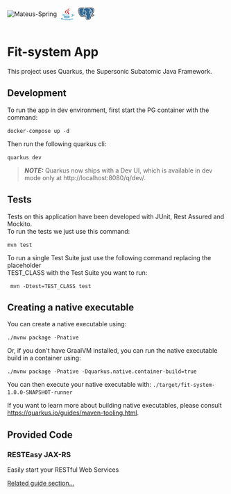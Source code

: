 <div style="display: inline_block">
    <img align="center" alt="Mateus-Spring" height="30" width="40" src="https://design.jboss.org/quarkus/logo/final/PNG/quarkus_icon_rgb_64px_default.png"/>
    <img align="center" alt="Mateus-Java" height="30" width="40" src="https://raw.githubusercontent.com/devicons/devicon/master/icons/java/java-original.svg"/>
    <img align="center" alt="Mateus-Postgres" height="30" width="40" src="https://raw.githubusercontent.com/devicons/devicon/master/icons/postgresql/postgresql-original.svg"/>
</div>
<br>

# Fit-system App

This project uses Quarkus, the Supersonic Subatomic Java Framework.

## Development

To run the app in dev environment, first start the PG container with the command:

```shell script
docker-compose up -d
```  

Then run the following quarkus cli:

```shell script
quarkus dev
```
> **_NOTE:_**  Quarkus now ships with a Dev UI, which is available in dev mode only at http://localhost:8080/q/dev/.  

## Tests

Tests on this application have been developed with JUnit, Rest Assured and Mockito.  
To run the tests we just use this command:

```shell script
mvn test
```

To run a single Test Suite just use the following command replacing the placeholder  
TEST_CLASS with  the Test Suite you want to run:
```shell script
 mvn -Dtest=TEST_CLASS test
```

## Creating a native executable

You can create a native executable using: 
```shell script
./mvnw package -Pnative
```

Or, if you don't have GraalVM installed, you can run the native executable build in a container using: 
```shell script
./mvnw package -Pnative -Dquarkus.native.container-build=true
```

You can then execute your native executable with: `./target/fit-system-1.0.0-SNAPSHOT-runner`

If you want to learn more about building native executables, please consult https://quarkus.io/guides/maven-tooling.html.

## Provided Code

### RESTEasy JAX-RS

Easily start your RESTful Web Services

[Related guide section...](https://quarkus.io/guides/getting-started#the-jax-rs-resources)
